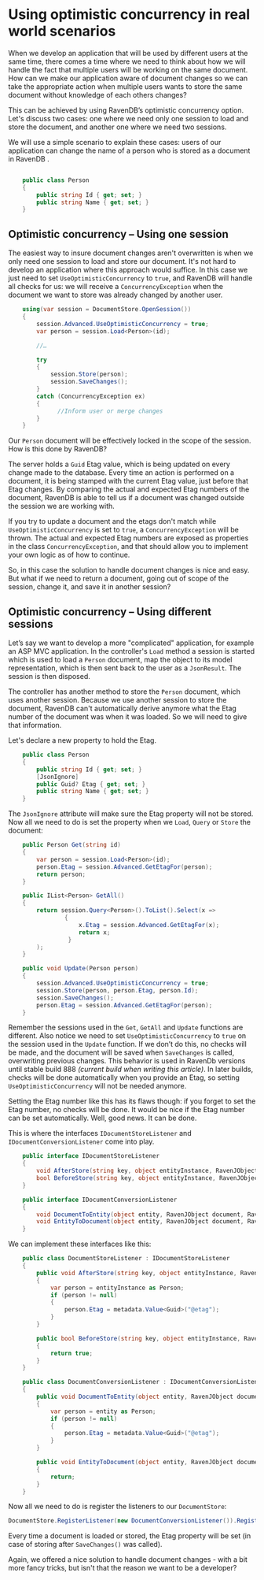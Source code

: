 # Using optimistic concurrency in real world scenarios

When we develop an application that will be used by different users at the same time, there comes a time where we need to think about how we will handle the fact that multiple users will be working on the same document. How can we make our application aware of document changes so we can take the appropriate action when multiple users wants to store the same document without knowledge of each others changes?

This can be achieved by using RavenDB’s optimistic concurrency option. Let's discuss two cases: one where we need only one session to load and store the document, and another one where we need two sessions.

We will use a simple scenario to explain these cases: users of our application can change the name of a person who is stored as a document in RavenDB .

```csharp

    public class Person
    {
        public string Id { get; set; }
        public string Name { get; set; }
    }
```

## Optimistic concurrency – Using one session ##

The easiest way to insure document changes aren't overwritten is when we only need one session to load and store our document. It's not hard to develop an application where this approach would suffice. In this case we just need to set `UseOptimisticConcurrency` to `true`, and RavenDB will handle all checks for us: we will receive a `ConcurrencyException` when the document we want to store was already changed by another user.

```csharp
    using(var session = DocumentStore.OpenSession())
    {
        session.Advanced.UseOptimisticConcurrency = true;  
        var person = session.Load<Person>(id);

        //…

        try
        {
            session.Store(person);
            session.SaveChanges();
        }
        catch (ConcurrencyException ex)
        {
              //Inform user or merge changes
        }
    }
```

Our `Person` document will be effectively locked in the scope of the session. How is this done by RavenDB?

The server holds a `Guid` Etag value, which is being updated on every change made to the database. Every time an action is performed on a document, it is being stamped with the current Etag value, just before that Etag changes. By comparing the actual and expected Etag numbers of the document, RavenDB is able to tell us if a document was changed outside the session we are working with.

If you try to update a document and the etags don't match while `UseOptimisticConcurrency` is set to `true`, a `ConcurrencyException` will be thrown. The actual and expected Etag numbers are exposed as properties in the class `ConcurrencyException`, and that should allow you to implement your own logic as of how to continue.

So, in this case the solution to handle document changes is nice and easy. But what if we need to return a document, going out of scope of the session, change it, and save it in another session?

## Optimistic concurrency – Using different sessions ##

Let’s say we want to develop a more "complicated" application, for example an ASP MVC application. In the controller's `Load` method a session is started which is used to load a `Person` document, map the object to its model representation, which is then sent back to the user as a `JsonResult`. The session is then disposed.

The controller has another method to store the `Person` document, which uses another session. Because we use another session to store the document, RavenDB can't automatically derive anymore what the Etag number of the document was when it was loaded. So we will need to give that information.

Let's declare a new property to hold the Etag.

```csharp
    public class Person
    {
        public string Id { get; set; }
        [JsonIgnore]
        public Guid? Etag { get; set; }
        public string Name { get; set; }
    }
```

The `JsonIgnore` attribute will make sure the Etag property will not be stored. Now all we need to do is set the property when we `Load`, `Query` or `Store` the document:

```csharp
    public Person Get(string id)
    {
        var person = session.Load<Person>(id);
        person.Etag = session.Advanced.GetEtagFor(person);
        return person;
    }

    public IList<Person> GetAll()
    {
        return session.Query<Person>().ToList().Select(x =>
                {
                    x.Etag = session.Advanced.GetEtagFor(x);
                    return x;
                 }
        );
    }

    public void Update(Person person)
    {
        session.Advanced.UseOptimisticConcurrency = true;
        session.Store(person, person.Etag, person.Id);
        session.SaveChanges();
        person.Etag = session.Advanced.GetEtagFor(person);
    }
```

Remember the sessions used in the `Get`, `GetAll` and `Update` functions are different. Also notice we need to set `UseOptimisticConcurrency` to `true` on the session used in the `Update` function. If we don’t do this, no checks will be made, and the document will be saved when `SaveChanges` is called, overwriting previous changes. This behavior is used in RavenDb versions until stable build 888 *(current build when writing this article)*. In later builds, checks will be done automatically when you provide an Etag, so setting `UseOptimisticConcurrency` will not be needed anymore.

Setting the Etag number like this has its flaws though: if you forget to set the Etag number, no checks will be done. It would be nice if the Etag number can be set automatically. Well, good news. It can be done.

This is where the interfaces `IDocumentStoreListener` and `IDocumentConversionListener` come into play.

```csharp
    public interface IDocumentStoreListener
    {
        void AfterStore(string key, object entityInstance, RavenJObject metadata);
        bool BeforeStore(string key, object entityInstance, RavenJObject metadata);
    }

    public interface IDocumentConversionListener
    {
        void DocumentToEntity(object entity, RavenJObject document, RavenJObject metadata);
        void EntityToDocument(object entity, RavenJObject document, RavenJObject metadata);
    }
```    

We can implement these interfaces like this:

```csharp
    public class DocumentStoreListener : IDocumentStoreListener
    {
        public void AfterStore(string key, object entityInstance, RavenJObject metadata)
        {
            var person = entityInstance as Person;
            if (person != null)
            {
                person.Etag = metadata.Value<Guid>("@etag");
            }
        }

        public bool BeforeStore(string key, object entityInstance, RavenJObject metadata)
        {
            return true;
        }
    }

    public class DocumentConversionListener : IDocumentConversionListener
    {
        public void DocumentToEntity(object entity, RavenJObject document, RavenJObject metadata)
        {
            var person = entity as Person;
            if (person != null)
            {
                person.Etag = metadata.Value<Guid>("@etag");
            }
        }

        public void EntityToDocument(object entity, RavenJObject document, RavenJObject metadata)
        {
            return;
        }
    }
```    

Now all we need to do is register the listeners to our `DocumentStore`:

```csharp
DocumentStore.RegisterListener(new DocumentConversionListener()).RegisterListener(new DocumentStoreListener());
```

Every time a document is loaded or stored, the Etag property will be set (in case of storing after `SaveChanges()` was called).

Again, we offered a nice solution to handle document changes - with a bit more fancy tricks, but isn't that the reason we want to be a developer?
